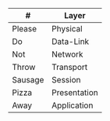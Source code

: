 | #       | Layer        |
|---------|--------------|
| Please  | Physical     |
| Do      | Data-Link    |
| Not     | Network      |
| Throw   | Transport    |
| Sausage | Session      |
| Pizza   | Presentation |
| Away    | Application  |
